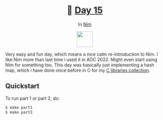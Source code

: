 <h1 align="center">🎄 <a href="https://adventofcode.com/2023/day/15">Day 15</a></h1>
<p align="center">In <a href="https://nim-lang.org/">Nim</a></p>
<p align="center">
	<img src="https://upload.wikimedia.org/wikipedia/commons/thumb/e/e3/Nim_logo.svg/1200px-Nim_logo.svg.png" width="50px">
</p>

Very easy and fun day, which means a nice calm re-introduction to Nim. I like Nim more than last
time i used it in AOC 2022. Might even start using Nim for something too. This day was basically
just implementing a hash map, which i have done once before in C for my [C libraries collection](https://github.com/lordoftrident/noch).

## Quickstart
To run part 1 or part 2, do:
```sh
$ make part1
$ make part2
```
